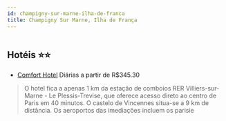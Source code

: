 ```yaml
---
id: champigny-sur-marne-ilha-de-franca
title: Champigny Sur Marne, Ilha de França
---
```


<center><img src="http://photos.hotelbeds.com/giata/14/142351/142351a_hb_a_051.jpg" alt="" /></center>


## Hotéis ⭐️⭐️

-    [Comfort Hotel](https://www.hurb.com/aud/https://www.hurb.com/hoteis/champigny-sur-marne/comfort-hotel-JNP-JP043457?cmp=18055) Diárias a partir de R$345.30
   > O hotel fica a apenas 1 km da estação de comboios RER Villiers-sur-Marne - Le Plessis-Trevise, que oferece acesso direto ao centro de Paris em 40 minutos. O castelo de Vincennes situa-se a 9 km de distância. Os aeroportos das imediações incluem os parisie
